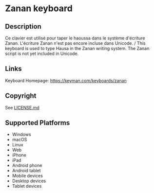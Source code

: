 Zanan keyboard
==============

Description
-----------
Ce clavier est utilisé pour taper le haoussa dans le système d'écriture Zanan. L'écriture Zanan n'est pas encore incluse dans Unicode. / This keyboard is used to type Hausa in the Zanan writing system. The Zanan script is not yet included in Unicode.

Links
-----
Keyboard Homepage: https://keyman.com/keyboards/zanan

Copyright
---------
See [LICENSE.md](LICENSE.md)

Supported Platforms
-------------------
 * Windows
 * macOS
 * Linux
 * Web
 * iPhone
 * iPad
 * Android phone
 * Android tablet
 * Mobile devices
 * Desktop devices
 * Tablet devices

